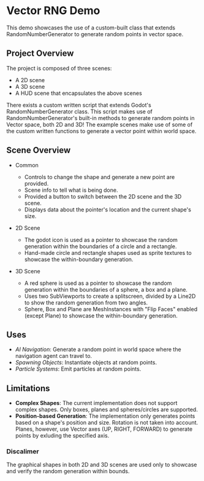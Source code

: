 # Vector RNG Demo
 This demo showcases the use of a custom-built class that extends RandomNumberGenerator to generate random points in vector space.

 ## Project Overview
  The project is composed of three scenes:
   - A 2D scene
   - A 3D scene
   - A HUD scene that encapsulates the above scenes

  There exists a custom written script that extends Godot's RandomNumberGenerator class. This script makes use of RandomNumberGenerator's built-in methods to generate random points in Vector space, both 2D and 3D!
  The example scenes make use of some of the custom written functions to generate a vector point within world space.

 ## Scene Overview
  - Common
    * Controls to change the shape and generate a new point are provided.
    * Scene info to tell what is being done.
    * Provided a button to switch between the 2D scene and the 3D scene.
    * Displays data about the pointer's location and the current shape's size.
   
  - 2D Scene
    * The godot icon is used as a pointer to showcase the random generation within the boundaries of a circle and a rectangle.
    * Hand-made circle and rectangle shapes used as sprite textures to showcase the within-boundary generation.

  - 3D Scene
    * A red sphere is used as a pointer to showcase the random generation within the boundaries of a sphere, a box and a plane.
    * Uses two SubViewports to create a splitscreen, divided by a Line2D to show the random generation from two angles.
    * Sphere, Box and Plane are MeshInstances with "Flip Faces" enabled (except Plane) to showcase the within-boundary generation.
   
 ## Uses
  - _AI Navigation_: Generate a random point in world space where the navigation agent can travel to.
  - _Spawning Objects_: Instantiate objects at random points.
  - _Particle Systems_: Emit particles at random points.
  
 ## Limitations
  - **Complex Shapes**: The current implementation does not support complex shapes. Only boxes, planes and spheres/circles are supported.
  - **Position-based Generation**: The implementation only generates points based on a shape's position and size. Rotation is not taken into account. Planes, however, use Vector axes (UP, RIGHT, FORWARD) to generate points by exluding the specified axis.


 ### Discalimer
 The graphical shapes in both 2D and 3D scenes are used only to showcase and verify the random generation within bounds.
